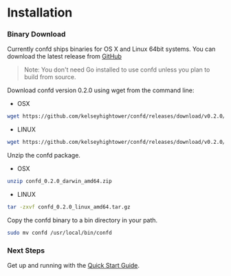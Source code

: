 # Installation

### Binary Download

Currently confd ships binaries for OS X and Linux 64bit systems. You can download the latest release from [GitHub](https://github.com/kelseyhightower/confd/releases)

> Note: You don't need Go installed to use confd unless you plan to build from source.

Download confd version 0.2.0 using wget from the command line:
* OSX
```Bash
wget https://github.com/kelseyhightower/confd/releases/download/v0.2.0/confd_0.2.0_darwin_amd64.zip
```
* LINUX
```Bash
wget https://github.com/kelseyhightower/confd/releases/download/v0.2.0/confd_0.2.0_linux_amd64.tar.gz
```

Unzip the confd package.
* OSX
```Bash
unzip confd_0.2.0_darwin_amd64.zip
```
* LINUX
```Bash
tar -zxvf confd_0.2.0_linux_amd64.tar.gz
```

Copy the confd binary to a bin directory in your path.

```Bash
sudo mv confd /usr/local/bin/confd
```

### Next Steps
Get up and running with the [Quick Start Guide](https://github.com/kelseyhightower/confd#quick-start).

